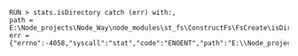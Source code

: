 
    RUN > stats.isDirectory catch (err) with:,
    path = E:\Node_projects\Node_Way\node_modules\st_fs\ConstructFs\FsCreate\isDirectory\Examples\clearer,
    err = {"errno":-4058,"syscall":"stat","code":"ENOENT","path":"E:\\Node_projects\\Node_Way\\node_modules\\st_fs\\ConstructFs\\FsCreate\\isDirectory\\Examples\\clearer"}
    
